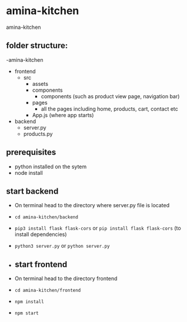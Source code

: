 # amina-kitchen
amina-kitchen

## folder structure:
-amina-kitchen
  - frontend
    - src
      - assets  
      - components
        - components (such as product view page, navigation bar)  
      - pages
        - all the pages including home, products, cart, contact etc   
      - App.js (where app starts)  
  - backend
    - server.py
    - products.py

## prerequisites
- python installed on the sytem
- node install

## start backend
- On terminal head to the directory where server.py file is located
- `cd amina-kitchen/backend`
- `pip3 install flask flask-cors` or `pip install flask flask-cors` (to install dependencies)
- `python3 server.py` or `python server.py` 

- ## start frontend
- On terminal head to the directory frontend
- `cd amina-kitchen/frontend`
- `npm install`
- `npm start`
